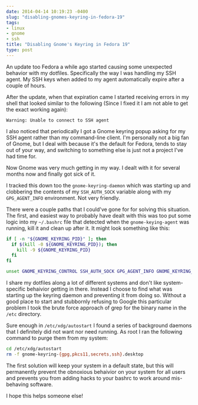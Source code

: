 ```yaml
---
date: 2014-04-14 10:19:23 -0400
slug: "disabling-gnomes-keyring-in-fedora-19"
tags:
- linux
- gnome
- ssh
title: "Disabling Gnome's Keyring in Fedora 19"
type: post
---
```


An update too Fedora a while ago started causing some unexpected behavior with
my dotfiles. Specifically the way I was handling my SSH agent. My SSH keys when
added to my agent automatically expire after a couple of hours.

After the update, when that expiration came I started receiving errors in my
shell that looked similar to the following (Since I fixed it I am not able to
get the exact working again):

```
Warning: Unable to connect to SSH agent
```

I also noticed that periodically I got a Gnome keyring popup asking for my SSH
agent rather than my command-line client. I'm personally not a big fan of
Gnome, but I deal with because it's the default for Fedora, tends to stay out
of your way, and switching to something else is just not a project I've had
time for.

Now Gnome was very much getting in my way. I dealt with it for several months
now and finally got sick of it.

I tracked this down too the `gnome-keyring-daemon` which was starting up and
clobbering the contents of my `SSH_AUTH_SOCK` variable along with my
`GPG_AGENT_INFO` environment. Not very friendly.

There were a couple paths that I could've gone for for solving this situation.
The first, and easiest way to probably have dealt with this was too put some
logic into my `~/.bashrc` file that detected when the `gnome-keying-agent` was
running, kill it and clean up after it. It might look something like this:

```sh
if [ -n "${GNOME_KEYRING_PID}" ]; then
  if $(kill -0 ${GNOME_KEYRING_PID}); then
    kill -9 ${GNOME_KEYRING_PID}
  fi
fi

unset GNOME_KEYRING_CONTROL SSH_AUTH_SOCK GPG_AGENT_INFO GNOME_KEYRING_PID
```

I share my dotfiles along a lot of different systems and don't like
system-specific behaivior getting in there. Instead I choose to find what was
starting up the keyring daemon and preventing it from doing so. Without a good
place to start and stubbornly refusing to Google this particular problem I took
the brute force approach of grep for the binary name in the `/etc` directory.

Sure enough in `/etc/xdg/autostart` I found a series of background daemons that
I definitely did not want nor need running. As root I ran the following command
to purge them from my system:

```sh
cd /etc/xdg/autostart
rm -f gnome-keyring-{gpg,pkcs11,secrets,ssh}.desktop
```

The first solution will keep your system in a default state, but this will
permanently prevent the obnoxious behaivior on your system for all users and
prevents you from adding hacks to your bashrc to work around mis-behaving
software.

I hope this helps someone else!
